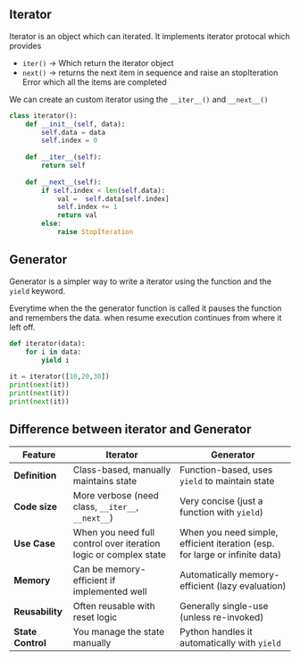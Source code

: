 ## Iterator

Iterator is an object which can iterated. It implements iterator protocal which provides

- `iter()` → Which return the iterator object
- `next()` → returns the next item in sequence and raise an stopIteration Error which all the items are completed

We can create an custom iterator using the `__iter__()` and `__next__()` 

```python
class iterator():
    def __init__(self, data):
        self.data = data
        self.index = 0
        
    def __iter__(self):
        return self
    
    def __next__(self):
        if self.index < len(self.data):
            val =  self.data[self.index]
            self.index += 1
            return val
        else:
            raise StopIteration
```

## Generator

Generator is a simpler way to write a iterator using the function and the `yield` keyword.

Everytime when the the generator function is called it pauses the function and remembers the data. when resume execution continues from where it left off.

```python
def iterator(data):
    for i in data:
        yield i
        
it = iterator([10,20,30])
print(next(it))
print(next(it))
print(next(it))
```

## Difference between iterator and Generator

| **Feature**       | **Iterator**                                                     | **Generator**                                                               |
| ----------------- | ---------------------------------------------------------------- | --------------------------------------------------------------------------- |
| **Definition**    | Class-based, manually maintains state                            | Function-based, uses `yield` to maintain state                              |
| **Code size**     | More verbose (need class, `__iter__`, `__next__`)                | Very concise (just a function with `yield`)                                 |
| **Use Case**      | When you need full control over iteration logic or complex state | When you need simple, efficient iteration (esp. for large or infinite data) |
| **Memory**        | Can be memory-efficient if implemented well                      | Automatically memory-efficient (lazy evaluation)                            |
| **Reusability**   | Often reusable with reset logic                                  | Generally single-use (unless re-invoked)                                    |
| **State Control** | You manage the state manually                                    | Python handles it automatically with `yield`                                |